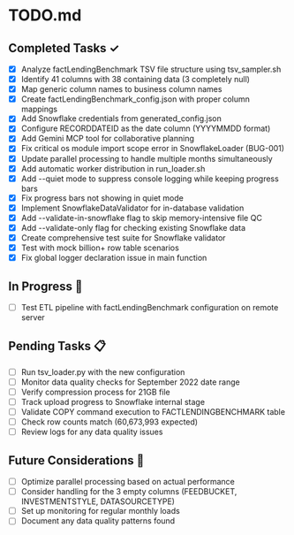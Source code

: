 # TODO.md

## Completed Tasks ✓
- [x] Analyze factLendingBenchmark TSV file structure using tsv_sampler.sh
- [x] Identify 41 columns with 38 containing data (3 completely null)
- [x] Map generic column names to business column names
- [x] Create factLendingBenchmark_config.json with proper column mappings
- [x] Add Snowflake credentials from generated_config.json
- [x] Configure RECORDDATEID as the date column (YYYYMMDD format)
- [x] Add Gemini MCP tool for collaborative planning
- [x] Fix critical os module import scope error in SnowflakeLoader (BUG-001)
- [x] Update parallel processing to handle multiple months simultaneously
- [x] Add automatic worker distribution in run_loader.sh
- [x] Add --quiet mode to suppress console logging while keeping progress bars
- [x] Fix progress bars not showing in quiet mode
- [x] Implement SnowflakeDataValidator for in-database validation
- [x] Add --validate-in-snowflake flag to skip memory-intensive file QC
- [x] Add --validate-only flag for checking existing Snowflake data
- [x] Create comprehensive test suite for Snowflake validator
- [x] Test with mock billion+ row table scenarios
- [x] Fix global logger declaration issue in main function

## In Progress 🔄
- [ ] Test ETL pipeline with factLendingBenchmark configuration on remote server

## Pending Tasks 📋
- [ ] Run tsv_loader.py with the new configuration
- [ ] Monitor data quality checks for September 2022 date range
- [ ] Verify compression process for 21GB file
- [ ] Track upload progress to Snowflake internal stage
- [ ] Validate COPY command execution to FACTLENDINGBENCHMARK table
- [ ] Check row counts match (60,673,993 expected)
- [ ] Review logs for any data quality issues

## Future Considerations 🔮
- [ ] Optimize parallel processing based on actual performance
- [ ] Consider handling for the 3 empty columns (FEEDBUCKET, INVESTMENTSTYLE, DATASOURCETYPE)
- [ ] Set up monitoring for regular monthly loads
- [ ] Document any data quality patterns found